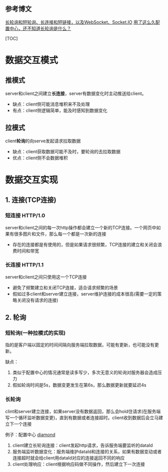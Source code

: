 ## 参考博文
[长轮询和短轮询、长连接和短链接，以及WebSocket、Socket.IO](https://wuch886.gitbooks.io/front-end-handbook/content/chang-lun-xun-he-duan-lun-xun-3001-chang-lian-jie-he-duan-lian-jie-ff0c-yi-ji-websocket.html)
[用了这么久配置中心，还不知道长轮询是什么？](https://topic.atatech.org/articles/193242)


[TOC]


# 数据交互模式
## 推模式
server和client之间建立**长连接**，server有数据变化时主动推送给client。

- 缺点：client侧可能消息堆积来不及处理
- 有点：client侧逻辑简单，能及时感知到数据变化

## 拉模式
client**轮询**的向serve发起请求拉取数据

- 缺点：client获取数据可能不及时，要轮询的去拉取数据
- 优点：client侧不会数据堆积





# 数据交互实现
## 1. 连接(TCP连接)
### 短连接 HTTP/1.0
server和client之间的每一次http操作都会建立一个新的TCP连接。一个网页中如果有很多图片和文件，那么每一个都是一次新的连接

- 存在的连接都是有使用的，但是如果请求很频繁，TCP连接的建立和关闭会浪费时间和带宽

### 长连接 HTTP/1.1
server和client之间只使用这一个TCP连接

- 避免了频繁建立和关闭TCP连接，适合请求频繁的场景
- 假如过多client和server建立连接，server维护连接的成本很高(需要一定的策略关闭没有请求的连接)


## 2. 轮询
### 短轮询(一种拉模式的实现)
指的是客户端以固定的时间间隔向服务端拉取数据，可能有更新，也可能没有更新。

缺点：
1. 类似于配置中心的情况通常是读多写少，多次无意义的轮询对服务器会造成压力
2. 假如轮询时间是5s，数据变更发生在第6s，那么数据更新就要延迟4s


### 长轮询
clint和server建立连接，如果server没有数据返回，那么会hold住请求(在服务端写一个循环监听数据变更)，直到有数据或者连接超时。client收到数据后会立马建立下一个连接

例子：配置中心 [diamond](../../阿里中间件/Diamond.md)
1. client建立长轮询连接：client发起http请求，告诉服务端要监听的dataId
2. 服务端监听数据变化：服务端维护dataId和连接的关系，如果有数据变动或者连接超时就会给client用dataId对应的连接返回不同的响应
3. client处理响应：client根据响应码做不同操作，然后建立下一次连接